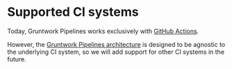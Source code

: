# Supported CI systems

Today, Gruntwork Pipelines works exclusively with [GitHub Actions](https://docs.github.com/en/actions).

However, the [Gruntwork Pipelines architecture](../how-it-works) is designed to be agnostic to the underlying CI system, so we will add support for other CI systems in the future.


<!-- ##DOCS-SOURCER-START
{
  "sourcePlugin": "local-copier",
  "hash": "0d6e599dfa2ceb4bddcc39fc59eaba66"
}
##DOCS-SOURCER-END -->
